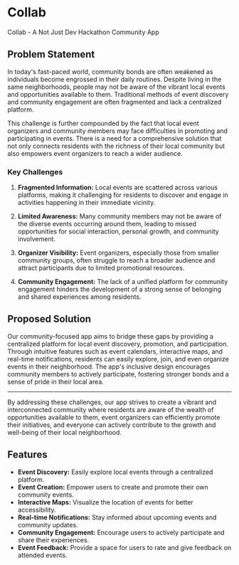 # Collab

Collab - A Not Just Dev Hackathon Community App 

## Problem Statement

In today's fast-paced world, community bonds are often weakened as individuals become engrossed in their daily routines. Despite living in the same neighborhoods, people may not be aware of the vibrant local events and opportunities available to them. Traditional methods of event discovery and community engagement are often fragmented and lack a centralized platform.

This challenge is further compounded by the fact that local event organizers and community members may face difficulties in promoting and participating in events. There is a need for a comprehensive solution that not only connects residents with the richness of their local community but also empowers event organizers to reach a wider audience.

### Key Challenges

1. **Fragmented Information:** Local events are scattered across various platforms, making it challenging for residents to discover and engage in activities happening in their immediate vicinity.

2. **Limited Awareness:** Many community members may not be aware of the diverse events occurring around them, leading to missed opportunities for social interaction, personal growth, and community involvement.

3. **Organizer Visibility:** Event organizers, especially those from smaller community groups, often struggle to reach a broader audience and attract participants due to limited promotional resources.

4. **Community Engagement:** The lack of a unified platform for community engagement hinders the development of a strong sense of belonging and shared experiences among residents.

## Proposed Solution

Our community-focused app aims to bridge these gaps by providing a centralized platform for local event discovery, promotion, and participation. Through intuitive features such as event calendars, interactive maps, and real-time notifications, residents can easily explore, join, and even organize events in their neighborhood. The app's inclusive design encourages community members to actively participate, fostering stronger bonds and a sense of pride in their local area.

---

By addressing these challenges, our app strives to create a vibrant and interconnected community where residents are aware of the wealth of opportunities available to them, event organizers can efficiently promote their initiatives, and everyone can actively contribute to the growth and well-being of their local neighborhood.

## Features

- **Event Discovery:** Easily explore local events through a centralized platform.
- **Event Creation:** Empower users to create and promote their own community events.
- **Interactive Maps:** Visualize the location of events for better accessibility.
- **Real-time Notifications:** Stay informed about upcoming events and community updates.
- **Community Engagement:** Encourage users to actively participate and share their experiences.
- **Event Feedback:** Provide a space for users to rate and give feedback on attended events.

